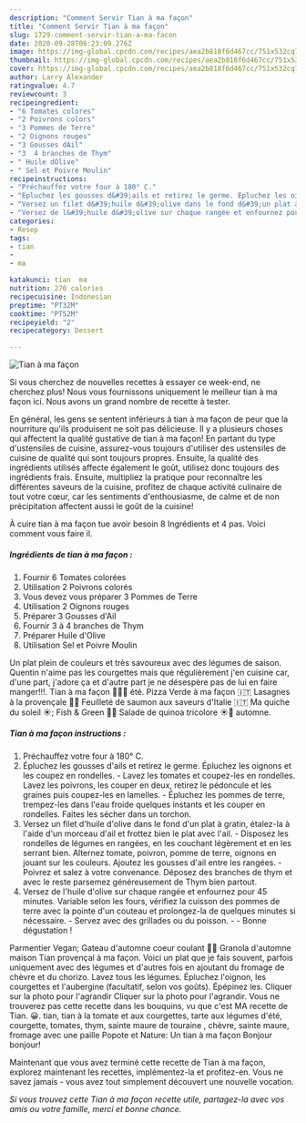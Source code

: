 ```yaml
---
description: "Comment Servir Tian à ma façon"
title: "Comment Servir Tian à ma façon"
slug: 1729-comment-servir-tian-a-ma-facon
date: 2020-09-28T06:23:09.276Z
image: https://img-global.cpcdn.com/recipes/aea2b818f6d467cc/751x532cq70/tian-a-ma-facon-photo-principale-de-la-recette.jpg
thumbnail: https://img-global.cpcdn.com/recipes/aea2b818f6d467cc/751x532cq70/tian-a-ma-facon-photo-principale-de-la-recette.jpg
cover: https://img-global.cpcdn.com/recipes/aea2b818f6d467cc/751x532cq70/tian-a-ma-facon-photo-principale-de-la-recette.jpg
author: Larry Alexander
ratingvalue: 4.7
reviewcount: 3
recipeingredient:
- "6 Tomates colores"
- "2 Poivrons colors"
- "3 Pommes de Terre"
- "2 Oignons rouges"
- "3 Gousses dAil"
- "3  4 branches de Thym"
- " Huile dOlive"
- " Sel et Poivre Moulin"
recipeinstructions:
- "Préchauffez votre four à 180° C."
- "Épluchez les gousses d&#39;ails et retirez le germe. Épluchez les oignons et les coupez en rondelles. Lavez les tomates et coupez-les en rondelles. Lavez les poivrons, les couper en deux, retirez le pédoncule et les graines puis coupez-les en lamelles. Épluchez les pommes de terre, trempez-les dans l&#39;eau froide quelques instants et les couper en rondelles. Faites les sécher dans un torchon."
- "Versez un filet d&#39;huile d&#39;olive dans le fond d&#39;un plat à gratin, étalez-la à l&#39;aide d&#39;un morceau d&#39;ail et frottez bien le plat avec l&#39;ail. Disposez les rondelles de légumes en rangées, en les couchant légèrement et en les serrant bien. Alternez tomate, poivron, pomme de terre, oignons en jouant sur les couleurs. Ajoutez les gousses d&#39;ail entre les rangées. Poivrez et salez à votre convenance. Déposez des branches de thym et avec le reste parsemez généreusement de Thym bien partout."
- "Versez de l&#39;huile d&#39;olive sur chaque rangée et enfournez pour 45 minutes. Variable selon les fours, vérifiez la cuisson des pommes de terre avec la pointe d&#39;un couteau et prolongez-la de quelques minutes si nécessaire. Servez avec des grillades ou du poisson.  Bonne dégustation !"
categories:
- Resep
tags:
- tian
- 
- ma

katakunci: tian  ma 
nutrition: 270 calories
recipecuisine: Indonesian
preptime: "PT32M"
cooktime: "PT52M"
recipeyield: "2"
recipecategory: Dessert

---
```



![Tian à ma façon](https://img-global.cpcdn.com/recipes/aea2b818f6d467cc/751x532cq70/tian-a-ma-facon-photo-principale-de-la-recette.jpg)

Si vous cherchez de nouvelles recettes à essayer ce week-end, ne cherchez plus! Nous vous fournissons uniquement le meilleur tian à ma façon ici. Nous avons un grand nombre de recette à tester.

En général, les gens se sentent inférieurs à tian à ma façon de peur que la nourriture qu'ils produisent ne soit pas délicieuse. Il y a plusieurs choses qui affectent la qualité gustative de tian à ma façon! En partant du type d'ustensiles de cuisine, assurez-vous toujours d'utiliser des ustensiles de cuisine de qualité qui sont toujours propres. Ensuite, la qualité des ingrédients utilisés affecte également le goût, utilisez donc toujours des ingrédients frais. Ensuite, multipliez la pratique pour reconnaître les différentes saveurs de la cuisine, profitez de chaque activité culinaire de tout votre cœur, car les sentiments d'enthousiasme, de calme et de non précipitation affectent aussi le goût de la cuisine!

<!--inarticleads1-->

À cuire tian à ma façon tue avoir besoin 8 Ingrédients et 4 pas. Voici comment vous faire il.

##### Ingrédients de tian à ma façon :

1. Fournir 6 Tomates colorées
1. Utilisation 2 Poivrons colorés
1. Vous devez vous préparer 3 Pommes de Terre
1. Utilisation 2 Oignons rouges
1. Préparer 3 Gousses d&#39;Ail
1. Fournir 3 à 4 branches de Thym
1. Préparer  Huile d&#39;Olive
1. Utilisation  Sel et Poivre Moulin


Un plat plein de couleurs et très savoureux avec des légumes de saison. Quentin n&#39;aime pas les courgettes mais que régulièrement j&#39;en cuisine car, d&#39;une part, j&#39;adore ça et d&#39;autre part je ne désespère pas de lui en faire manger!!!. Tian à ma façon 🍆🍅🌱 été. Pizza Verde à ma façon 🇮🇹 Lasagnes à la provençale 👌🏼 Feuilleté de saumon aux saveurs d&#39;Italie 🇮🇹 Ma quiche du soleil ☀️; Fish &amp; Green 🐠🌱 Salade de quinoa tricolore ☀️🌴 automne. 

<!--inarticleads2-->

##### Tian à ma façon instructions :

1. Préchauffez votre four à 180° C.
1. Épluchez les gousses d&#39;ails et retirez le germe. Épluchez les oignons et les coupez en rondelles. - Lavez les tomates et coupez-les en rondelles. Lavez les poivrons, les couper en deux, retirez le pédoncule et les graines puis coupez-les en lamelles. - Épluchez les pommes de terre, trempez-les dans l&#39;eau froide quelques instants et les couper en rondelles. Faites les sécher dans un torchon.
1. Versez un filet d&#39;huile d&#39;olive dans le fond d&#39;un plat à gratin, étalez-la à l&#39;aide d&#39;un morceau d&#39;ail et frottez bien le plat avec l&#39;ail. - Disposez les rondelles de légumes en rangées, en les couchant légèrement et en les serrant bien. Alternez tomate, poivron, pomme de terre, oignons en jouant sur les couleurs. Ajoutez les gousses d&#39;ail entre les rangées. - Poivrez et salez à votre convenance. Déposez des branches de thym et avec le reste parsemez généreusement de Thym bien partout.
1. Versez de l&#39;huile d&#39;olive sur chaque rangée et enfournez pour 45 minutes. Variable selon les fours, vérifiez la cuisson des pommes de terre avec la pointe d&#39;un couteau et prolongez-la de quelques minutes si nécessaire. - Servez avec des grillades ou du poisson. -  - Bonne dégustation !


Parmentier Vegan; Gateau d&#39;automne coeur coulant 🍂🍎 Granola d&#39;automne maison Tian provençal à ma façon. Voici un plat que je fais souvent, parfois uniquement avec des légumes et d&#39;autres fois en ajoutant du fromage de chèvre et du chorizo. Lavez tous les légumes. Épluchez l&#39;oignon, les courgettes et l&#39;aubergine (facultatif, selon vos goûts). Épépinez les. Cliquer sur la photo pour l&#39;agrandir Cliquer sur la photo pour l&#39;agrandir. Vous ne trouverez pas cette recette dans les bouquins, vu que c&#39;est MA recette de Tian. 😀. tian, tian à la tomate et aux courgettes, tarte aux légumes d&#39;été, courgette, tomates, thym, sainte maure de touraine , chèvre, sainte maure, fromage avec une paille Popote et Nature: Un tian à ma façon Bonjour bonjour! 

<!--inarticleads1-->

<p>
Maintenant que vous avez terminé cette recette de Tian à ma façon, explorez maintenant les recettes, implémentez-la et profitez-en. Vous ne savez jamais - vous avez tout simplement découvert une nouvelle vocation.
</p>

<p>
<i>Si vous trouvez cette Tian à ma façon recette utile, partagez-la avec vos amis ou votre famille, merci et bonne chance.</i>
</p>
